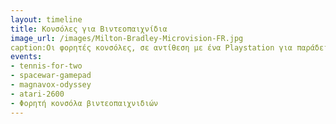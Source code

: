 ```yaml
---
layout: timeline 
title: Κονσόλες για Βιντεοπαιχνίδια 
image_url: /images/Milton-Bradley-Microvision-FR.jpg
caption:Οι φορητές κονσόλες, σε αντίθεση με ένα Playstation για παράδειγμα, έχει χαρακτηριστηκά της σταθερής συσκευής, των γραφικών και του τηλεχειριστηρίου σε μία συσκευή μικρότερη σε μέγεθος και εύκολη στη μεταφορά. Σαν άλλες συσκευές, δεν χρειάζονται συνεχή τροφοδώτηση ρεύματος και σε ορισμένα μοντέλα υπάρχει η δυνατότητα λήψης παιχνιδιών και μέσω διαδικτύου.
events:
- tennis-for-two 
- spacewar-gamepad
- magnavox-odyssey
- atari-2600
- Φορητή κονσόλα βιντεοπαιχνιδιών
---
```

